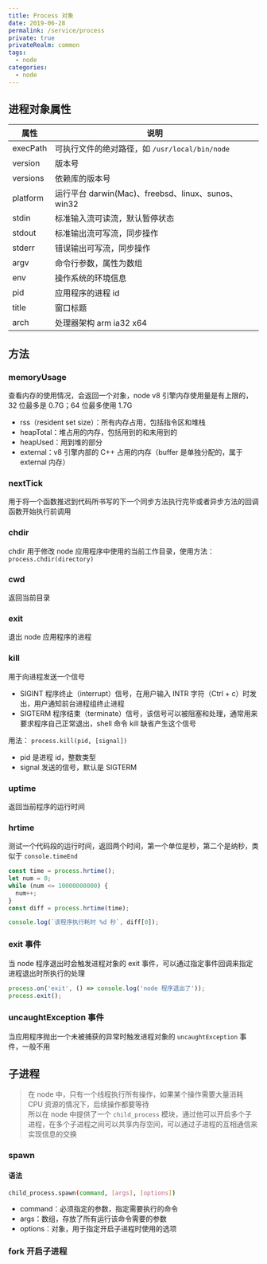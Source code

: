 ```yaml
---
title: Process 对象
date: 2019-06-28
permalink: /service/process
private: true
privateRealm: common
tags:
  - node
categories:
  - node
---
```


## 进程对象属性

| 属性       | 说明                                         |
|----------|--------------------------------------------|
| execPath | 可执行文件的绝对路径，如 `/usr/local/bin/node`         |
| version  | 版本号                                        |
| versions | 依赖库的版本号                                    |
| platform | 运行平台 darwin(Mac)、freebsd、linux、sunos、win32 |
| stdin    | 标准输入流可读流，默认暂停状态                            |
| stdout   | 标准输出流可写流，同步操作                              |
| stderr   | 错误输出可写流，同步操作                               |
| argv     | 命令行参数，属性为数组                                |
| env      | 操作系统的环境信息                                  |
| pid      | 应用程序的进程 id                                 |
| title    | 窗口标题                                       |
| arch     | 处理器架构 arm ia32 x64                         |

## 方法

### memoryUsage

查看内存的使用情况，会返回一个对象，node v8 引擎内存使用量是有上限的，32 位最多是 0.7G；64 位最多使用 1.7G

- rss（resident set size）：所有内存占用，包括指令区和堆栈
- heapTotal：堆占用的内存，包括用到的和未用到的
- heapUsed：用到堆的部分
- external：v8 引擎内部的 C++ 占用的内存（buffer 是单独分配的，属于 external 内存）

### nextTick

用于将一个函数推迟到代码所书写的下一个同步方法执行完毕或者异步方法的回调函数开始执行前调用

### chdir

chdir 用于修改 node 应用程序中使用的当前工作目录，使用方法： `process.chdir(directory)`

### cwd

返回当前目录

### exit

退出 node 应用程序的进程

### kill

用于向进程发送一个信号

- SIGINT 程序终止（interrupt）信号，在用户输入 INTR 字符（Ctrl + c）时发出，用户通知前台进程组终止进程
- SIGTERM 程序结束（terminate）信号，该信号可以被阻塞和处理，通常用来要求程序自己正常退出，shell 命令 kill 缺省产生这个信号

用法： `process.kill(pid, [signal])`

- pid 是进程 id，整数类型
- signal 发送的信号，默认是 SIGTERM

### uptime

返回当前程序的运行时间

### hrtime

测试一个代码段的运行时间，返回两个时间，第一个单位是秒，第二个是纳秒，类似于 `console.timeEnd`

```js
const time = process.hrtime();
let num = 0;
while (num <= 10000000000) {
  num++;
}
const diff = process.hrtime(time);

console.log(`该程序执行耗时 %d 秒`, diff[0]);
```

### exit 事件

当 node 程序退出时会触发进程对象的 exit 事件，可以通过指定事件回调来指定进程退出时所执行的处理

```js
process.on('exit', () => console.log('node 程序退出了'));
process.exit();
```

### uncaughtException 事件

当应用程序抛出一个未被捕获的异常时触发进程对象的 `uncaughtException` 事件，一般不用

## 子进程

> 在 node 中，只有一个线程执行所有操作，如果某个操作需要大量消耗 CPU 资源的情况下，后续操作都要等待 <br>
> 所以在 node 中提供了一个 `child_process` 模块，通过他可以开启多个子进程，在多个子进程之间可以共享内存空间，可以通过子进程的互相通信来实现信息的交换

### spawn

#### 语法

```sh
child_process.spawn(command, [args], [options])
```

- command：必须指定的参数，指定需要执行的命令
- args：数组，存放了所有运行该命令需要的参数
- options：对象，用于指定开启子进程时使用的选项

### fork 开启子进程
